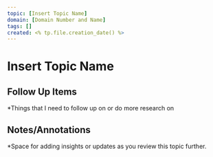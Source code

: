```yaml
---
topic: [Insert Topic Name] 
domain: [Domain Number and Name] 
tags: []  
created: <% tp.file.creation_date() %>
---
```


# Insert Topic Name


## Follow Up Items
*Things that I need to follow up on or do more research on

## Notes/Annotations
*Space for adding insights or updates as you review this topic further.
